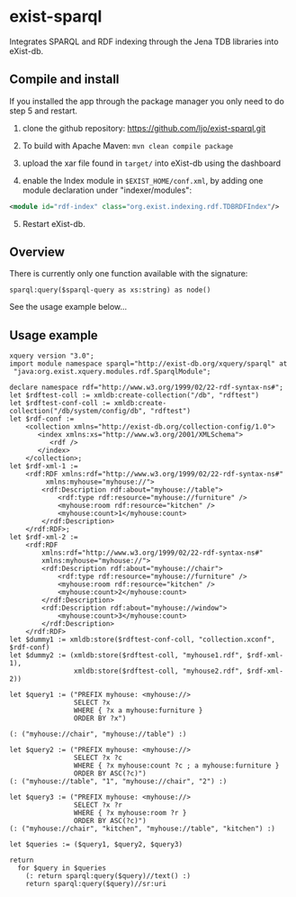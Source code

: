 # exist-sparql

Integrates SPARQL and RDF indexing through the Jena TDB libraries into eXist-db.

## Compile and install
If you installed the app through the package manager you only need to do step 5 and restart.

1. clone the github repository: https://github.com/ljo/exist-sparql.git

2. To build with Apache Maven: `mvn clean compile package`

3. upload the xar file found in `target/` into eXist-db using the dashboard

4. enable the Index module in `$EXIST_HOME/conf.xml`, by adding one module declaration under "indexer/modules":
```xml
<module id="rdf-index" class="org.exist.indexing.rdf.TDBRDFIndex"/>
```

5. Restart eXist-db.


## Overview
There is currently only one function available with the signature:
```xquery
sparql:query($sparql-query as xs:string) as node()
```

See the usage example below...

## Usage example

```xquery
xquery version "3.0";
import module namespace sparql="http://exist-db.org/xquery/sparql" at
 "java:org.exist.xquery.modules.rdf.SparqlModule";

declare namespace rdf="http://www.w3.org/1999/02/22-rdf-syntax-ns#";
let $rdftest-coll := xmldb:create-collection("/db", "rdftest")
let $rdftest-conf-coll := xmldb:create-collection("/db/system/config/db", "rdftest")
let $rdf-conf :=
    <collection xmlns="http://exist-db.org/collection-config/1.0">
       <index xmlns:xs="http://www.w3.org/2001/XMLSchema">
          <rdf />
       </index>
    </collection>;
let $rdf-xml-1 :=
    <rdf:RDF xmlns:rdf="http://www.w3.org/1999/02/22-rdf-syntax-ns#"
         xmlns:myhouse="myhouse://">
        <rdf:Description rdf:about="myhouse://table">
            <rdf:type rdf:resource="myhouse://furniture" />
            <myhouse:room rdf:resource="kitchen" />
            <myhouse:count>1</myhouse:count>
        </rdf:Description>
    </rdf:RDF>;
let $rdf-xml-2 :=
    <rdf:RDF
        xmlns:rdf="http://www.w3.org/1999/02/22-rdf-syntax-ns#"
        xmlns:myhouse="myhouse://">
        <rdf:Description rdf:about="myhouse://chair">
            <rdf:type rdf:resource="myhouse://furniture" />
            <myhouse:room rdf:resource="kitchen" />
            <myhouse:count>2</myhouse:count>
        </rdf:Description>
        <rdf:Description rdf:about="myhouse://window">
            <myhouse:count>3</myhouse:count>
        </rdf:Description>
    </rdf:RDF>
let $dummy1 := xmldb:store($rdftest-conf-coll, "collection.xconf", $rdf-conf)
let $dummy2 := (xmldb:store($rdftest-coll, "myhouse1.rdf", $rdf-xml-1),
               	xmldb:store($rdftest-coll, "myhouse2.rdf", $rdf-xml-2))

let $query1 := ("PREFIX myhouse: <myhouse://>
                SELECT ?x
                WHERE { ?x a myhouse:furniture }
                ORDER BY ?x")

(: ("myhouse://chair", "myhouse://table") :)

let $query2 := ("PREFIX myhouse: <myhouse://>
                SELECT ?x ?c
                WHERE { ?x myhouse:count ?c ; a myhouse:furniture }
                ORDER BY ASC(?c)")
(: ("myhouse://table", "1", "myhouse://chair", "2") :)

let $query3 := ("PREFIX myhouse: <myhouse://>
                SELECT ?x ?r
                WHERE { ?x myhouse:room ?r }
                ORDER BY ASC(?c)")
(: ("myhouse://chair", "kitchen", "myhouse://table", "kitchen") :)

let $queries := ($query1, $query2, $query3)

return
  for $query in $queries
    (: return sparql:query($query)//text() :)
    return sparql:query($query)//sr:uri
```

